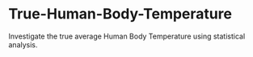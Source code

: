# True-Human-Body-Temperature
Investigate the true average Human Body Temperature using statistical analysis. 

